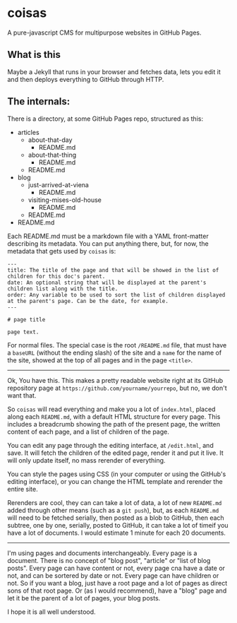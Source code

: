 coisas
========

A pure-javascript CMS for multipurpose websites in GitHub Pages.

## What is this

Maybe a Jekyll that runs in your browser and fetches data, lets you edit it and then deploys everything to GitHub through HTTP.

## The internals:

There is a directory, at some GitHub Pages repo, structured as this:

* articles
  * about-that-day
    * README.md
  * about-that-thing
    * README.md
  * README.md
* blog
  * just-arrived-at-viena
    * README.md
  * visiting-mises-old-house
    * README.md
  * README.md
* README.md

Each README.md must be a markdown file with a YAML front-matter describing its metadata. You can put anything there, but, for now, the metadata that gets used by `coisas` is:

```
---
title: The title of the page and that will be showed in the list of children for this doc's parent.
date: An optional string that will be displayed at the parent's children list along with the title.
order: Any variable to be used to sort the list of children displayed at the parent's page. Can be the date, for example.
---

# page title

page text.
```

For normal files. The special case is the root `/README.md` file, that must have a `baseURL` (without the ending slash) of the site and a `name` for the name of the site, showed at the top of all pages and in the page `<title>`.

______

Ok, You have this. This makes a pretty readable website right at its GitHub repository page at `https://github.com/yourname/yourrepo`, but no, we don't want that.

So `coisas` will read everything and make you a lot of `index.html`, placed along each `README.md`, with a default HTML structure for every page. This includes a breadcrumb showing the path of the present page, the written content of each page, and a list of children of the page.

You can edit any page through the editing interface, at `/edit.html`, and save. It will fetch the children of the edited page, render it and put it live. It will only update itself, no mass rerender of everything.

You can style the pages using CSS (in your computer or using the GitHub's editing interface), or you can change the HTML template and rerender the entire site.

Rerenders are cool, they can can take a lot of data, a lot of new `README.md` added through other means (such as a `git push`), but, as each `README.md` will need to be fetched serially, then posted as a blob to GitHub, then each subtree, one by one, serially, posted to GitHub, it can take a lot of timeif you have a lot of documents. I would estimate 1 minute for each 20 documents.

______

I'm using pages and documents interchangeably. Every page is a document. There is no concept of "blog post", "article" or "list of blog posts". Every page can have content or not, every page cna have a date or not, and can be sortered by date or not. Every page can have children or not. So if you want a blog, just have a root page and a lot of pages as direct sons of that root page. Or (as I would recommend), have a "blog" page and let it be the parent of a lot of pages, your blog posts.

I hope it is all well understood.
